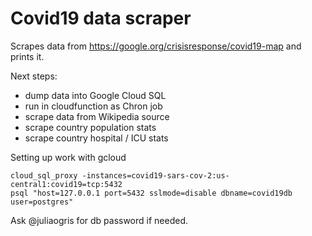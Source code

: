# Covid19 data scraper

Scrapes data from https://google.org/crisisresponse/covid19-map and prints it.

Next steps:

-   dump data into Google Cloud SQL
-   run in cloudfunction as Chron job
-   scrape data from Wikipedia source
-   scrape country population stats
-   scrape country hospital / ICU stats

Setting up work with gcloud

```
cloud_sql_proxy -instances=covid19-sars-cov-2:us-central1:covid19=tcp:5432
psql "host=127.0.0.1 port=5432 sslmode=disable dbname=covid19db user=postgres"
```

Ask @juliaogris for db password if needed.
